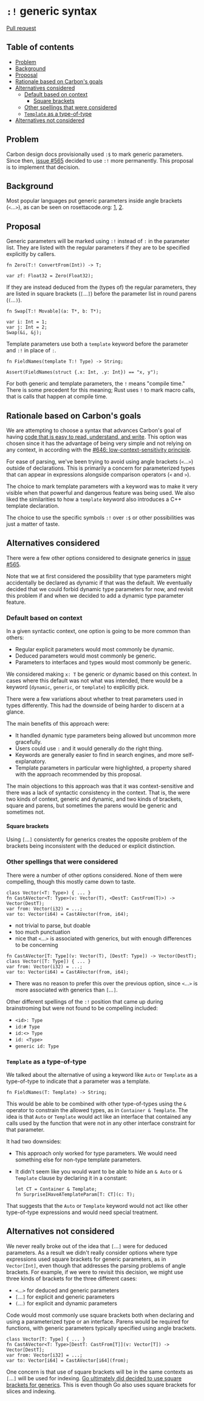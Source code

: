 # `:!` generic syntax

<!--
Part of the Carbon Language project, under the Apache License v2.0 with LLVM
Exceptions. See /LICENSE for license information.
SPDX-License-Identifier: Apache-2.0 WITH LLVM-exception
-->

[Pull request](https://github.com/carbon-language/carbon-lang/pull/676)

<!-- toc -->

## Table of contents

-   [Problem](#problem)
-   [Background](#background)
-   [Proposal](#proposal)
-   [Rationale based on Carbon's goals](#rationale-based-on-carbons-goals)
-   [Alternatives considered](#alternatives-considered)
    -   [Default based on context](#default-based-on-context)
        -   [Square brackets](#square-brackets)
    -   [Other spellings that were considered](#other-spellings-that-were-considered)
    -   [`Template` as a type-of-type](#template-as-a-type-of-type)
-   [Alternatives not considered](#alternatives-not-considered)

<!-- tocstop -->

## Problem

Carbon design docs provisionally used `:$` to mark generic parameters. Since
then, [issue #565](https://github.com/carbon-language/carbon-lang/issues/565)
decided to use `:!` more permanently. This proposal is to implement that
decision.

## Background

Most popular languages put generic parameters inside angle brackets (`<`...`>`),
as can be seen on rosettacode.org:
[1](http://rosettacode.org/wiki/Generic_swap),
[2](http://rosettacode.org/wiki/Constrained_genericity).

## Proposal

Generic parameters will be marked using `:!` instead of `:` in the parameter
list. They are listed with the regular parameters if they are to be specified
explicitly by callers.

```
fn Zero(T:! ConvertFrom(Int)) -> T;

var zf: Float32 = Zero(Float32);
```

If they are instead deduced from the (types of) the regular parameters, they are
listed in square brackets (`[`...`]`) before the parameter list in round parens
(`(`...`)`).

```
fn Swap[T:! Movable](a: T*, b: T*);

var i: Int = 1;
var j: Int = 2;
Swap(&i, &j);
```

Template parameters use both a `template` keyword before the parameter and `:!`
in place of `:`.

```
fn FieldNames(template T:! Type) -> String;

Assert(FieldNames(struct {.x: Int, .y: Int}) == "x, y");
```

For both generic and template parameters, the `!` means "compile time." There is
some precedent for this meaning; Rust uses `!` to mark macro calls, that is
calls that happen at compile time.

## Rationale based on Carbon's goals

We are attempting to choose a syntax that advances Carbon's goal of having
[code that is easy to read, understand, and write](https://github.com/carbon-language/carbon-lang/blob/trunk/docs/project/goals.md#code-that-is-easy-to-read-understand-and-write).
This option was chosen since it has the advantage of being very simple and not
relying on any context, in according with the
[#646: low-context-sensitivity principle](https://github.com/carbon-language/carbon-lang/pull/646).

For ease of parsing, we've been trying to avoid using angle brackets (`<`...`>`)
outside of declarations. This is primarily a concern for parameterized types
that can appear in expressions alongside comparison operators (`<` and `>`).

The choice to mark template parameters with a keyword was to make it very
visible when that powerful and dangerous feature was being used. We also liked
the similarities to how a `template` keyword also introduces a C++ template
declaration.

The choice to use the specific symbols `:!` over `:$` or other possibilities was
just a matter of taste.

## Alternatives considered

There were a few other options considered to designate generics in
[issue #565](https://github.com/carbon-language/carbon-lang/issues/565).

Note that we at first considered the possibility that type parameters might
accidentally be declared as dynamic if that was the default. We eventually
decided that we could forbid dynamic type parameters for now, and revisit this
problem if and when we decided to add a dynamic type parameter feature.

### Default based on context

In a given syntactic context, one option is going to be more common than others:

-   Regular explicit parameters would most commonly be dynamic.
-   Deduced parameters would most commonly be generic.
-   Parameters to interfaces and types would most commonly be generic.

We considered making `x: T` be generic or dynamic based on this context. In
cases where this default was not what was intended, there would be a keyword
(`dynamic`, `generic`, or `template`) to explicitly pick.

There were a few variations about whether to treat parameters used in types
differently. This had the downside of being harder to discern at a glance.

The main benefits of this approach were:

-   It handled dynamic type parameters being allowed but uncommon more
    gracefully.
-   Users could use `:` and it would generally do the right thing.
-   Keywords are generally easier to find in search engines, and more
    self-explanatory.
-   Template parameters in particular were highlighted, a property shared with
    the approach recommended by this proposal.

The main objections to this approach was that it was context-sensitive and there
was a lack of syntactic consistency in the context. That is, the were two kinds
of context, generic and dynamic, and two kinds of brackets, square and parens,
but sometimes the parens would be generic and sometimes not.

#### Square brackets

Using `[`...`]` consistently for generics creates the opposite problem of the
brackets being inconsistent with the deduced or explicit distinction.

### Other spellings that were considered

There were a number of other options considered. None of them were compelling,
though this mostly came down to taste.

```
class Vector(<T: Type>) { ... }
fn CastAVector<T: Type>(v: Vector(T), <DestT: CastFrom(T)>) -> Vector(DestT);
var from: Vector(i32) = ...;
var to: Vector(i64) = CastAVector(from, i64);
```

-   not trivial to parse, but doable
-   too much punctuation
-   nice that `<`...`>` is associated with generics, but with enough differences
    to be concerning

```
fn CastAVector[T: Type](v: Vector(T), [DestT: Type]) -> Vector(DestT);
class Vector([T: Type]) { ... }
var from: Vector(i32) = ...;
var to: Vector(i64) = CastAVector(from, i64);
```

-   There was no reason to prefer this over the previous option, since `<`...`>`
    is more associated with generics than `[`...`]`.

Other different spellings of the `:!` position that came up during brainstroming
but were not found to be compelling included:

-   `<id>: Type`
-   `id:# Type`
-   `id:<> Type`
-   `id: <Type>`
-   `generic id: Type`

### `Template` as a type-of-type

We talked about the alternative of using a keyword like `Auto` or `Template` as
a type-of-type to indicate that a parameter was a template.

```
fn FieldNames(T: Template) -> String;
```

This would be able to be combined with other type-of-types using the `&`
operator to constrain the allowed types, as in `Container & Template`. The idea
is that `Auto` or `Template` would act like an interface that contained any
calls used by the function that were not in any other interface constraint for
that parameter.

It had two downsides:

-   This approach only worked for type parameters. We would need something else
    for non-type template parameters.
-   It didn't seem like you would want to be able to hide an `& Auto` or
    `& Template` clause by declaring it in a constant:

    ```
    let CT = Container & Template;
    fn SurpriseIHaveATemplateParam[T: CT](c: T);
    ```

That suggests that the `Auto` or `Template` keyword would not act like other
type-of-type expressions and would need special treatment.

## Alternatives not considered

We never really broke out of the idea that `[`...`]` were for deduced
parameters. As a result we didn't really consider options where type expressions
used square brackets for generic parameters, as in `Vector[Int]`, even though
that addresses the parsing problems of angle brackets. For example, if we were
to revisit this decision, we might use three kinds of brackets for the three
different cases:

-   `<`...`>` for deduced and generic parameters
-   `[`...`]` for explicit and generic parameters
-   `(`...`)` for explicit and dynamic parameters

Code would most commonly use square brackets both when declaring and using a
parameterized type or an interface. Parens would be required for functions, with
generic parameters typically specified using angle brackets.

```
class Vector[T: Type] { ... }
fn CastAVector<T: Type>[DestT: CastFrom[T]](v: Vector[T]) -> Vector[DestT];
var from: Vector[i32] = ...;
var to: Vector[i64] = CastAVector[i64](from);
```

One concern is that use of square brackets will be in the same contexts as
`[`...`]` will be used for indexing.
[Go ultimately did decided to use square brackets for generics](https://go.googlesource.com/proposal/+/refs/heads/master/design/43651-type-parameters.md).
This is even though Go also uses square brackets for slices and indexing.
